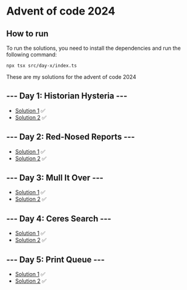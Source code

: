 # Advent of code 2024

## How to run

To run the solutions, you need to install the dependencies and run the following command:

```
npx tsx src/day-x/index.ts
```

These are my solutions for the advent of code 2024

## --- Day 1: Historian Hysteria ---

- [Solution 1](src/day-1/1-solution.ts) ✅
- [Solution 2](src/day-1/2-solution.ts) ✅

## --- Day 2: Red-Nosed Reports ---

- [Solution 1](src/day-2/1-solution.ts) ✅
- [Solution 2](src/day-2/2-solution.ts) ✅

## --- Day 3: Mull It Over ---

- [Solution 1](src/day-3/1-solution.ts) ✅
- [Solution 2](src/day-3/2-solution.ts) ✅

## --- Day 4: Ceres Search ---

- [Solution 1](src/day-4/1-solution.ts) ✅
- [Solution 2](src/day-4/2-solution.ts) ✅

## --- Day 5: Print Queue ---

- [Solution 1](src/day-5/1-solution.ts) ✅
- [Solution 2](src/day-5/2-solution.ts) ✅
